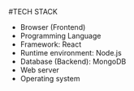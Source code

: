 #TECH STACK

- Browser (Frontend)
- Programming Language 
- Framework: React
- Runtime environment: Node.js
- Database (Backend): MongoDB
- Web server
- Operating system 
